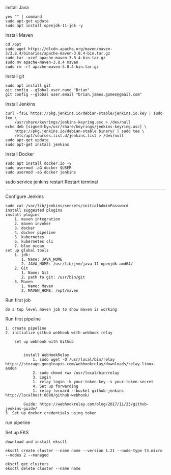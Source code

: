 install Java

    yes "" | command
    sudo apt-get update
    sudo apt install openjdk-11-jdk -y
    
Install Maven

    cd /opt
    sudo wget https://dlcdn.apache.org/maven/maven-3/3.8.4/binaries/apache-maven-3.8.4-bin.tar.gz
    sudo tar -xzvf apache-maven-3.8.4-bin.tar.gz
    sudo mv apache-maven-3.8.4 maven
    sudo rm -rf apache-maven-3.8.4-bin.tar.gz

Install git

    sudo apt install git
    git config --global user.name "Brian"
    git config --global user.email "brian.james.gomes@gmail.com"



Install Jenkins

    curl -fsSL https://pkg.jenkins.io/debian-stable/jenkins.io.key | sudo tee \
        /usr/share/keyrings/jenkins-keyring.asc > /dev/null
    echo deb [signed-by=/usr/share/keyrings/jenkins-keyring.asc] \
        https://pkg.jenkins.io/debian-stable binary/ | sudo tee \
        /etc/apt/sources.list.d/jenkins.list > /dev/null
    sudo apt-get update
    sudo apt-get install jenkins

Install Docker

    sudo apt install docker.io -y
    sudo usermod -aG docker $USER
    sudo usermod -aG docker jenkins

sudo service jenkins restart
Restart terminal
___


Configure Jenkins

    sudo cat /var/lib/jenkins/secrets/initialAdminPassword
    install suggested plugins
    install plugins
        1. maven integration
        2. maven invoker
        3. docker
        4. docker pipeline
        5. kubernetes
        6. kubernetes cli
        7. blue ocean
    set up global tools
        1. jdk: 
           1. Name: JAVA_HOME
           2. JAVA_HOME: /usr/lib/jvm/java-11-openjdk-amd64/
        2. Git
           1. Name: Git
           2. path to git: /usr/bin/git
        3. Maven
           1. Name: Maven
           2. MAVEN_HOME: /opt/maven

Run first job

    do a top level maven job to show maven is working

Run first pipeline

    1. create pipeline
    2. initialize github webhook with webhook relay

        set up webhook with Github


            install WebHookRelay
                1. sudo wget -O /usr/local/bin/relay https://storage.googleapis.com/webhookrelay/downloads/relay-linux-amd64
                2. sudo chmod +wx /usr/local/bin/relay
                3. Login
                1. relay login -k your-token-key -s your-token-secret
                4. Set up forwarding
                1. relay forward --bucket github-jenkins http://localhost:8080/github-webhook/

            Guide: https://webhookrelay.com/blog/2017/11/23/github-jenkins-guide/
    3. Set up docker credentials using token

run pipeline

Set up EKS

    download and install eksctl

    eksctl create cluster --name name --version 1.21 --node-type t3.micro --nodes 2 --managed

    eksctl get clusters
    eksctl delete cluster --name name

